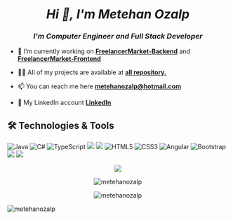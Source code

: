 <h1 align="center"><i>Hi 👋, I'm Metehan Ozalp</i></h1>
<h3 align="center"><i>I'm Computer Engineer and Full Stack Developer</i></h3>




- 🔭 I’m currently working on **[FreelancerMarket-Backend](https://github.com/MetehanOzalp/FreelancerMarket-Backend)** and **[FreelancerMarket-Frontend](https://github.com/MetehanOzalp/FreelancerMarket-Frontend)**

- 👨‍💻 All of my projects are available at **[all repository.](https://github.com/MetehanOzalp?tab=repositories)**

- 📫 You can reach me here **metehanozalp@hotmail.com**

- :link: My LinkedIn account **[LinkedIn](https://www.linkedin.com/in/metehan-%C3%B6zalp-21b8141b4/)**

## 🛠 Technologies & Tools 
<img alt="Java" src="https://img.shields.io/badge/java-%23ED8B00.svg?&style=for-the-badge&logo=java&logoColor=white"/></img>
<img alt="C#" src="https://img.shields.io/badge/c%23%20-%23239120.svg?&style=for-the-badge&logo=c-sharp&logoColor=white"/>
<img alt="TypeScript" src="https://img.shields.io/badge/typescript%20-%23007ACC.svg?&style=for-the-badge&logo=typescript&logoColor=white"/>
<img src="https://img.shields.io/badge/Spring-6DB33F?style=for-the-badge&logo=spring&logoColor=white" ></img> 
<img src="https://img.shields.io/badge/.Net%20Core-0C2C65?style=for-the-badge&logo=.net&logoColor=white" ></img>
<img alt="HTML5" src="https://img.shields.io/badge/html5%20-%23E34F26.svg?&style=for-the-badge&logo=html5&logoColor=white"/>
<img alt="CSS3" src="https://img.shields.io/badge/css3%20-%231572B6.svg?&style=for-the-badge&logo=css3&logoColor=white"/>
<img alt="Angular" src="https://img.shields.io/badge/angular%20-%23DD0031.svg?&style=for-the-badge&logo=angular&logoColor=white"/>
<img alt="Bootstrap" src="https://img.shields.io/badge/bootstrap%20-%23563D7C.svg?&style=for-the-badge&logo=bootstrap&logoColor=white"/>
<img src="https://img.shields.io/badge/Microsoft_SQL_Server-CC2927?style=for-the-badge&logo=microsoft-sql-server&logoColor=white"></img>
<img src="https://img.shields.io/badge/PostgreSQL-316192?style=for-the-badge&logo=postgresql&logoColor=white"></img>

<p align="center">
  <img align="center"  src="https://github-profile-trophy.vercel.app/?username=metehanozalp&no-frame=true&column=7&include_all_commits=true&count_private=true&show_icons=true&theme=dracula&margin-w=15"> 
</p>

<p align="center">
<img align="center" src="https://github-readme-stats.vercel.app/api/top-langs?username=metehanozalp&show_icons=true&theme=dracula&include_all_commits=true&count_private=true&layout=compact" alt="metehanozalp" /
</p>

<p align="center">
<img align="center" src="https://github-readme-stats.vercel.app/api?username=metehanozalp&show_icons=true&theme=dracula&include_all_commits=true&count_private=trueicons=true&hide=contribs,prs" alt="metehanozalp" />
</p>

<p align="left"> <img src="https://visitor-badge.laobi.icu/badge?page_id=MetehanOzalp.MetehanOzalp" alt="metehanozalp" /> </p>
